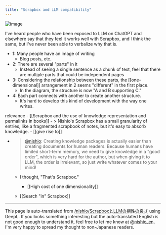 ```yaml
---
title: "Scrapbox and LLM compatibility"
---
```


![image](https://gyazo.com/642742b8e649b662509ba07e42a06f5d/thumb/1000)

I've heard people who have been exposed to LLM on ChatGPT and elsewhere say that they feel it works well with Scrapbox, and I think the same, but I've never been able to verbalize why that is.

- 1: Many people have an image of writing
    - Blog posts, etc.
- 2: There are several "parts" in it
    - Instead of seeing a single sentence as a chunk of text, feel that there are multiple parts that could be independent pages
- 3: Considering the relationship between these parts, the [[one-dimensional]] arrangement in 2 seems "different" in the first place.
    - In the diagram, the structure is now "A and B supporting C."
- 4: Each part connects with another to create another structure.
    - It's hard to develop this kind of development with the way one writes.



relevance
    - [[Scrapbox and the use of knowledge representation and permalinks in books]]
    - > Nishio's Scrapbox has a small granularity of entries, like a fragmented scrapbook of notes, but it's easy to absorb knowledge.
    - [[give rise to]]

- > [@nishio](https://twitter.com/nishio/status/1643813597792071680): Creating knowledge packages is actually easier than creating documents for human readers. Because humans have limited short-term memory, we need to give knowledge in a "good order", which is very hard for the author, but when giving it to LLM, the order is irrelevant, so just write whatever comes to your mind!
    - I thought, "That's Scrapbox."
        - [[High cost of one dimensionality]]

    - [[Search "in" Scrapbox]]

---
This page is auto-translated from [/nishio/ScrapboxとLLMの相性の良さ](https://scrapbox.io/nishio/ScrapboxとLLMの相性の良さ) using DeepL. If you looks something interesting but the auto-translated English is not good enough to understand it, feel free to let me know at [@nishio_en](https://twitter.com/nishio_en). I'm very happy to spread my thought to non-Japanese readers.